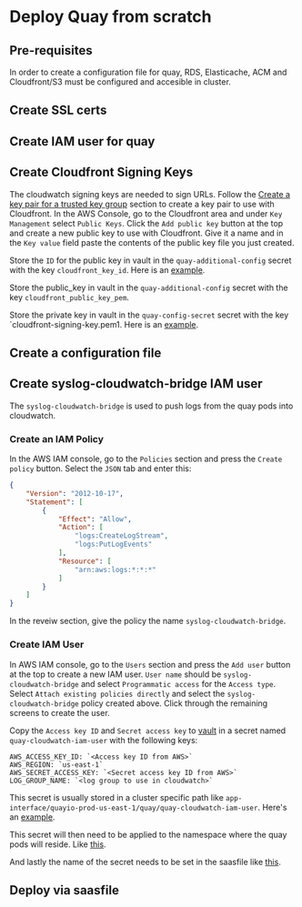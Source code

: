 # Deploy Quay from scratch

## Pre-requisites

In order to create a configuration file for quay, RDS, Elasticache, ACM and Cloudfront/S3 must be configured and accesible in cluster.

## Create SSL certs

## Create IAM user for quay

## Create Cloudfront Signing Keys

The cloudwatch signing keys are needed to sign URLs. Follow the [Create a key pair for a trusted key group](https://docs.aws.amazon.com/AmazonCloudFront/latest/DeveloperGuide/private-content-trusted-signers.html) section to create a key pair to use with Cloudfront.  In the AWS Console, go to the Cloudfront area and under `Key Management` select `Public Keys`.  Click the `Add public key` button at the top and create a new public key to use with Cloudfront.  Give it a name and in the `Key value` field paste the contents of the public key file you just created.

Store the `ID` for the public key in vault in the `quay-additional-config` secret with the key `cloudfront_key_id`.  Here is an [example](https://vault.devshift.net/ui/vault/secrets/app-interface/show/quayio-prod-us-east-1/quay/quay-additional-config).

Store the public_key in vault in the `quay-additional-config` secret with the key `cloudfront_public_key_pem`.

Store the private key in vault in the `quay-config-secret` secret with the key `cloudfront-signing-key.pem1.  Here is an [example](https://vault.devshift.net/ui/vault/secrets/app-interface/show/quayio-prod-us-east-1/quay/quay-config-secret).

## Create a configuration file

## Create syslog-cloudwatch-bridge IAM user

The `syslog-cloudwatch-bridge` is used to push logs from the quay pods into cloudwatch.

### Create an IAM Policy

In the AWS IAM console, go to the `Policies` section and press the `Create policy` button.  Select the `JSON` tab and enter this:

```json
{
    "Version": "2012-10-17",
    "Statement": [
        {
            "Effect": "Allow",
            "Action": [
                "logs:CreateLogStream",
                "logs:PutLogEvents"
            ],
            "Resource": [
                "arn:aws:logs:*:*:*"
            ]
        }
    ]
}
```

In the reveiw section, give the policy the name `syslog-cloudwatch-bridge`.

### Create IAM User

In AWS IAM console, go to the `Users` section and press the `Add user` button at the top to create a new IAM user.  `User name` should be `syslog-cloudwatch-bridge` and select `Programmatic access` for the `Access type`.  Select `Attach existing policies directly` and select the `syslog-cloudwatch-bridge` policy created above.  Click through the remaining screens to create the user.

Copy the `Access key ID` and `Secret access key` to [vault](https://vault.devshift.net) in a secret named `quay-cloudwatch-iam-user` with the following keys:

  ```shell
  AWS_ACCESS_KEY_ID: `<Access key ID from AWS>`
  AWS_REGION: `us-east-1`
  AWS_SECRET_ACCESS_KEY: `<Secret access key ID from AWS>` 
  LOG_GROUP_NAME: `<log group to use in cloudwatch>`
  ```

This secret is usually stored in a cluster specific path like `app-interface/quayio-prod-us-east-1/quay/quay-cloudwatch-iam-user`.  Here's an [example](https://vault.devshift.net/ui/vault/secrets/app-interface/show/quayio-prod-us-east-1/quay/quay-cloudwatch-iam-user).

This secret will then need to be applied to the namespace where the quay pods will reside.  Like [this](https://gitlab.cee.redhat.com/service/app-interface/-/blob/master/data/services/quayio/namespaces/quayp05ue1.yml#L63).

And lastly the name of the secret needs to be set in the saasfile like [this](https://gitlab.cee.redhat.com/service/app-interface/-/blob/master/data/services/quayio/saas/quayio.yaml#L64).

## Deploy via saasfile
